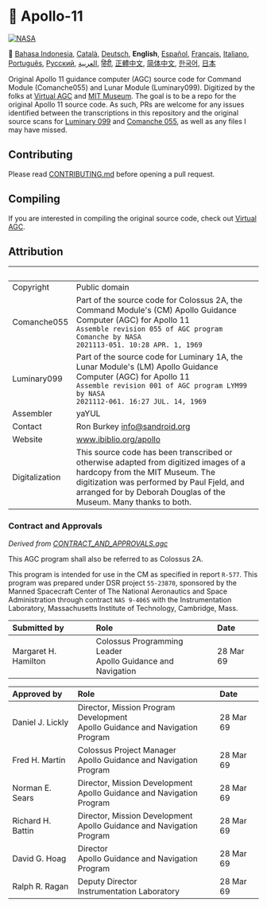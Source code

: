 # 🚀 Apollo-11

[![NASA][1]][2]

:crossed_flags:
[Bahasa Indonesia][id],
[Català][ca],
[Deutsch][de],
**English**,
[Español][es],
[Français][fr],
[Italiano][it],
[Português][pt_br],
[Русский][ru],
[العربية][ar],
[हिंदी][hi_in],
[正體中文][zh_tw],
[简体中文][zh_cn],
[한국어][ko_kr],
[日本][ja]

[ar]: README.ar.md
[id]: README.id.md
[ca]: README.ca.md
[de]: README.de.md
[en]: README.md
[es]: README.es.md
[it]: README.it.md
[fr]: README.fr.md
[ja]: README.ja.md
[pt_br]: README.pt_br.md
[zh_tw]: README.zh_tw.md
[zh_cn]: README.zh_cn.md
[ko_kr]: README.ko_kr.md
[hi_in]: README.hi_in.md
[ru]: README.ru.md

Original Apollo 11 guidance computer (AGC) source code for Command
Module (Comanche055) and Lunar Module (Luminary099). Digitized by
the folks at [Virtual AGC][3] and [MIT Museum][4]. The goal is to be
a repo for the original Apollo 11 source code. As such, PRs are
welcome for any issues identified between the transcriptions in this
repository and the original source scans for [Luminary 099][5] and
[Comanche 055][6], as well as any files I may have missed.

## Contributing

Please read [CONTRIBUTING.md][7] before opening a pull request.

## Compiling

If you are interested in compiling the original source code, check
out [Virtual AGC][8].

## Attribution

| &nbsp;         | &nbsp;                                                                                                                                                                                                                                    |
| :------------- | :---------------------------------------------------------------------------------------------------------------------------------------------------------------------------------------------------------------------------------------- |
| Copyright      | Public domain                                                                                                                                                                                                                             |
| Comanche055    | Part of the source code for Colossus 2A, the Command Module's (CM) Apollo Guidance Computer (AGC) for Apollo 11<br>`Assemble revision 055 of AGC program Comanche by NASA`<br>`2021113-051. 10:28 APR. 1, 1969`                           |
| Luminary099    | Part of the source code for Luminary 1A, the Lunar Module's (LM) Apollo Guidance Computer (AGC) for Apollo 11<br>`Assemble revision 001 of AGC program LYM99 by NASA`<br>`2021112-061. 16:27 JUL. 14, 1969`                               |
| Assembler      | yaYUL                                                                                                                                                                                                                                     |
| Contact        | Ron Burkey <info@sandroid.org>                                                                                                                                                                                                            |
| Website        | www.ibiblio.org/apollo                                                                                                                                                                                                                    |
| Digitalization | This source code has been transcribed or otherwise adapted from digitized images of a hardcopy from the MIT Museum. The digitization was performed by Paul Fjeld, and arranged for by Deborah Douglas of the Museum. Many thanks to both. |

### Contract and Approvals

_Derived from [CONTRACT_AND_APPROVALS.agc]_

This AGC program shall also be referred to as Colossus 2A.

This program is intended for use in the CM as specified in report `R-577`. This program was prepared under DSR project `55-23870`, sponsored by the Manned Spacecraft Center of The National Aeronautics and Space Administration through contract `NAS 9-4065` with the Instrumentation Laboratory, Massachusetts Institute of Technology, Cambridge, Mass.

| Submitted by         | Role                                                          | Date      |
| :------------------- | :------------------------------------------------------------ | :-------- |
| Margaret H. Hamilton | Colossus Programming Leader<br>Apollo Guidance and Navigation | 28 Mar 69 |

| Approved by       | Role                                                                            | Date      |
| :---------------- | :------------------------------------------------------------------------------ | :-------- |
| Daniel J. Lickly  | Director, Mission Program Development<br>Apollo Guidance and Navigation Program | 28 Mar 69 |
| Fred H. Martin    | Colossus Project Manager<br>Apollo Guidance and Navigation Program              | 28 Mar 69 |
| Norman E. Sears   | Director, Mission Development<br>Apollo Guidance and Navigation Program         | 28 Mar 69 |
| Richard H. Battin | Director, Mission Development<br>Apollo Guidance and Navigation Program         | 28 Mar 69 |
| David G. Hoag     | Director<br>Apollo Guidance and Navigation Program                              | 28 Mar 69 |
| Ralph R. Ragan    | Deputy Director<br>Instrumentation Laboratory                                   | 28 Mar 69 |

[contract_and_approvals.agc]: https://github.com/chrislgarry/Apollo-11/blob/master/Comanche055/CONTRACT_AND_APPROVALS.agc
[1]: https://rawcdn.githack.com/aleen42/badges/c9246f74/src/nasa.svg
[2]: https://www.nasa.gov/mission_pages/apollo/missions/apollo11.html
[3]: http://www.ibiblio.org/apollo/
[4]: http://web.mit.edu/museum/
[5]: http://www.ibiblio.org/apollo/ScansForConversion/Luminary099/
[6]: http://www.ibiblio.org/apollo/ScansForConversion/Comanche055/
[7]: https://github.com/chrislgarry/Apollo-11/blob/master/CONTRIBUTING.md
[8]: https://github.com/rburkey2005/virtualagc
